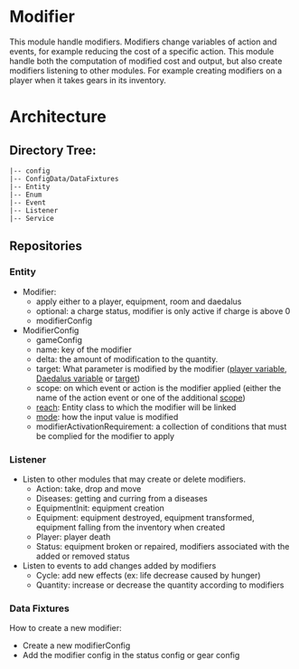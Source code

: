 # Modifier
This module handle modifiers.
Modifiers change variables of action and events, for example reducing the cost of a specific action.
This module handle both the computation of modified cost and output,
but also create modifiers listening to other modules.
For example creating modifiers on a player when it takes gears in its inventory.

# Architecture 

## Directory Tree:
    |-- config
    |-- ConfigData/DataFixtures
    |-- Entity
    |-- Enum
    |-- Event
    |-- Listener
    |-- Service

## Repositories

### Entity
- Modifier:
  - apply either to a player, equipment, room and daedalus
  - optional: a charge status, modifier is only active if charge is above 0
  - modifierConfig
- ModifierConfig
  - gameConfig
  - name: key of the modifier
  - delta: the amount of modification to the quantity.
  - target: What parameter is modified by the modifier ([player variable](../Player/Enum/PlayerVariableEnum.php), [Daedalus variable](../Daedalus/Enum/DaedalusVariableEnum.php) or [target](./Enum/ModifierTargetEnum.php))
  - scope: on which event or action is the modifier applied (either the name of the action event or one of the additional [scope](./Enum/ModifierScopeEnum.php))
  - [reach](./Enum/ModifierHolderClassEnum.php): Entity class to which the modifier will be linked
  - [mode](./Enum/VariableModifierModeEnum.php): how the input value is modified
  - modifierActivationRequirement: a collection of conditions that must be complied for the modifier to apply

### Listener
- Listen to other modules that may create or delete modifiers.
  - Action: take, drop and move
  - Diseases: getting and curring from a diseases
  - EquipmentInit: equipment creation
  - Equipment: equipment destroyed, equipment transformed, equipment falling from the inventory when created
  - Player: player death
  - Status: equipment broken or repaired, modifiers associated with the added or removed status
- Listen to events to add changes added by modifiers
  - Cycle: add new effects (ex: life decrease caused by hunger)
  - Quantity: increase or decrease the quantity according to modifiers

### Data Fixtures
How to create a new modifier: 
- Create a new modifierConfig 
- Add the modifier config in the status config or gear config

